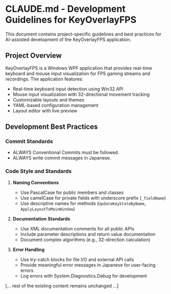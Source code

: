 # CLAUDE.md - Development Guidelines for KeyOverlayFPS

This document contains project-specific guidelines and best practices for AI-assisted development of the KeyOverlayFPS application.

## Project Overview

KeyOverlayFPS is a Windows WPF application that provides real-time keyboard and mouse input visualization for FPS gaming streams and recordings. The application features:

- Real-time keyboard input detection using Win32 API
- Mouse input visualization with 32-directional movement tracking
- Customizable layouts and themes
- YAML-based configuration management
- Layout editor with live preview

## Development Best Practices

### Commit Standards

- ALWAYS Conventional Commits must be followed.
- ALWAYS write commit messages in Japanese.

### Code Style and Standards

1. **Naming Conventions**
   - Use PascalCase for public members and classes
   - Use camelCase for private fields with underscore prefix (`_fieldName`)
   - Use descriptive names for methods (`UpdateKeyStateByName`, `ApplyLayoutToMainWindow`)

2. **Documentation Standards**
   - Use XML documentation comments for all public APIs
   - Include parameter descriptions and return value documentation
   - Document complex algorithms (e.g., 32-direction calculation)

3. **Error Handling**
   - Use try-catch blocks for file I/O and external API calls
   - Provide meaningful error messages in Japanese for user-facing errors
   - Log errors with System.Diagnostics.Debug for development

[... rest of the existing content remains unchanged ...]

